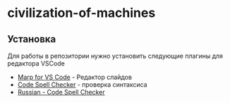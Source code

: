 # civilization-of-machines

## Установка

Для работы в репозитории нужно установить следующие плагины для редактора VSCode

- [Marp for VS Code](https://marketplace.visualstudio.com/items?itemName=marp-team.marp-vscode) - Редактор слайдов
- [Code Spell Checker](https://marketplace.visualstudio.com/items?itemName=streetsidesoftware.code-spell-checker) - проверка синтаксиса
- [Russian - Code Spell Checker](https://marketplace.visualstudio.com/items?itemName=streetsidesoftware.code-spell-checker-russian)
